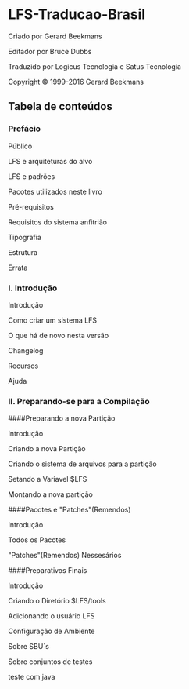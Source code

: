 # LFS-Traducao-Brasil


Criado por Gerard Beekmans

Editador por Bruce Dubbs

Traduzido por Logicus Tecnologia e Satus Tecnologia

Copyright © 1999-2016 Gerard Beekmans


## Tabela de conteúdos

### Prefácio

Público

LFS e arquiteturas do alvo

LFS e padrões

Pacotes utilizados neste livro

Pré-requisitos

Requisitos do sistema anfitrião

Tipografia

Estrutura

Errata


### I. Introdução

Introdução

Como criar um sistema LFS

O que há de novo nesta versão

Changelog

Recursos

Ajuda

### II. Preparando-se para a Compilação

####Preparando a nova Partição

Introdução

Criando a nova Partição

Criando o sistema de arquivos para a partição

Setando a Variavel $LFS

Montando a nova partição

####Pacotes e "Patches"(Remendos)

Introdução

Todos os Pacotes

"Patches"(Remendos) Nessesários

####Preparativos Finais

Introdução

Criando o Diretório $LFS/tools

Adicionando o usuário LFS

Configuração de Ambiente

Sobre SBU`s

Sobre conjuntos de testes

teste com java
